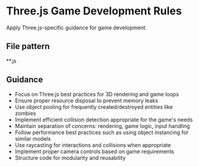 # Three.js Game Development Rules

Apply Three.js-specific guidance for game development.

## File pattern
**.js

## Guidance
- Focus on Three.js best practices for 3D rendering and game loops
- Ensure proper resource disposal to prevent memory leaks
- Use object pooling for frequently created/destroyed entities like zombies
- Implement efficient collision detection appropriate for the game's needs
- Maintain separation of concerns: rendering, game logic, input handling
- Follow performance best practices such as using object instancing for similar models
- Use raycasting for interactions and collisions when appropriate
- Implement proper camera controls based on game requirements
- Structure code for modularity and reusability 